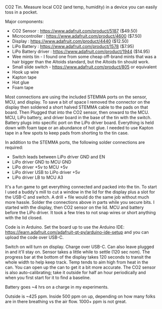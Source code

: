 CO2 Tin. Measure local CO2 (and temp, humidity) in a device you can easily toss in a pocket.

Major components:
- CO2 Sensor : https://www.adafruit.com/product/5187 ($49.50)
- Microcontroller : https://www.adafruit.com/product/4600 ($7.50)
- Display : https://www.adafruit.com/product/4440 ($12.50)
- LiPo Battery : https://www.adafruit.com/product/1578 ($7.95)
- LiPo Battery driver : https://www.adafruit.com/product/1944 ($14.95)
- Wee mints tin - I found one from some cheap off-brand mints that was a hair bigger than the Altoids standard, but the Altoids tin should work. 
- Small slide switch - https://www.adafruit.com/product/805 or equivalent
- Hook up wire
- Kapton tape
- Hot glue 
- Foam tape

Most connections are using the included STEMMA ports on the sensor, MCU, and display.  To save a bit of space I removed the connector on the display then soldered a short halved STEMMA cable to the pads on that board. Then Plugged that into the CO2 sensor, then onward to the MCU.  MCU, LiPo battery, and driver board in the base of the tin with the switch.  Battery plugs into specific port on the LiPo driver board. Everything is held down with foam tape or an abundance of hot glue. I needed to use Kapton tape in a few spots to keep pads from shorting to the tin case.  

In addition to the STEMMA ports, the following solder connections are required:
- Switch leads between LiPo driver GND and EN
- LiPo driver GND to MCU GND
- LiPo driver +5v to MCU +5v
- LiPo driver USB to LiPo driver +5v
- LiPo driver LB to MCU A3 

It's a fun game to get everything connected and packed into the tin.  To start I used a buddy's mill to cut a window in the lid for the display plus a slot for the USB-C and switch. A drill + file would do the same job without much more hassle.  Solder the connections above in parts while you secure bits.  I started with the display, then CO2 sensor on the lid.  MCU and battery before the LiPo driver.  It took a few tries to not snap wires or short anything with the lid closed.

Code is in Arduino.  Set the board up to use the Arduino IDE:
https://learn.adafruit.com/adafruit-qt-py/arduino-ide-setup
and you can upload the code over USB-C. 

Switch on will turn on display. Charge over USB-C. Can also leave plugged in and it'll stay on. Sensor takes a little while to settle (120 sec nom).  The progress bar at the bottom of the display takes 120 seconds to transit the whole width to help keep track.  Temp tends to aim high from heat in the can.  You can open up the can to get it a bit more accurate.  The CO2 sensor is also auto-calibrating; take it outside for half an hour periodically and when you first start for it to find a baseline.  

Battery goes ~4 hrs on a charge in my experiments. 

Outside is ~425 ppm. Inside 500 ppm on up, depending on how many folks are in there breathing vs the air flow.  1000+ ppm is not great. 
